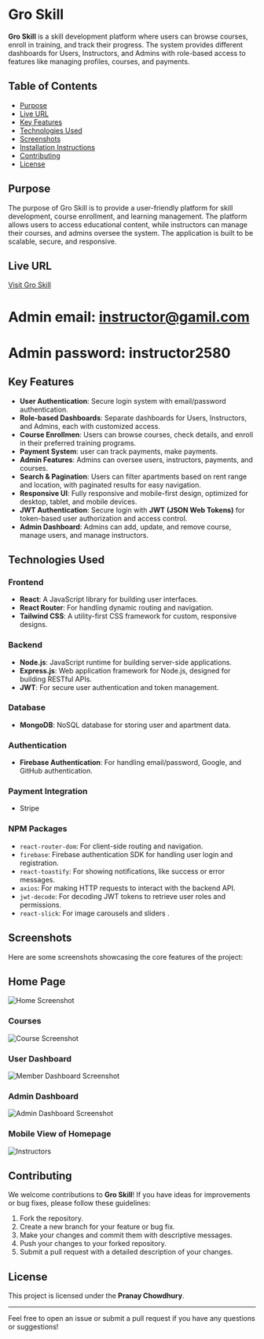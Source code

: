 # Gro Skill

**Gro Skill**  is a skill development platform where users can browse courses, enroll in training, and track their progress. The system provides different dashboards for Users, Instructors, and Admins with role-based access to features like managing profiles, courses, and payments.

## Table of Contents
- [Purpose](#purpose)
- [Live URL](#live-url)
- [Key Features](#key-features)
- [Technologies Used](#technologies-used)
- [Screenshots](#screenshots)
- [Installation Instructions](#installation-instructions)
- [Contributing](#contributing)
- [License](#license)

## Purpose
The purpose of Gro Skill is to provide a user-friendly platform for skill development, course enrollment, and learning management. The platform allows users to access educational content, while instructors can manage their courses, and admins oversee the system. The application is built to be scalable, secure, and responsive.

## Live URL
[Visit Gro Skill](https://gro-skill.web.app/) 

# Admin email: instructor@gamil.com
# Admin password: instructor2580

## Key Features
- **User Authentication**: Secure login system with email/password authentication.
- **Role-based Dashboards**: Separate dashboards for Users, Instructors, and Admins, each with customized access.
- **Course Enrollmen**: Users can browse courses, check details, and enroll in their preferred training programs.
- **Payment System**: user can track  payments, make  payments.
- **Admin Features**: Admins can oversee users, instructors, payments, and courses.
- **Search & Pagination**: Users can filter apartments based on rent range and location, with paginated results for easy navigation.
- **Responsive UI**: Fully responsive and mobile-first design, optimized for desktop, tablet, and mobile devices.
- **JWT Authentication**: Secure login with **JWT (JSON Web Tokens)** for token-based user authorization and access control.
- **Admin Dashboard**: Admins can add, update, and remove course, manage users, and manage instructors.

## Technologies Used
### Frontend
- **React**: A JavaScript library for building user interfaces.
- **React Router**: For handling dynamic routing and navigation.
- **Tailwind CSS**: A utility-first CSS framework for custom, responsive designs.

### Backend
- **Node.js**: JavaScript runtime for building server-side applications.
- **Express.js**: Web application framework for Node.js, designed for building RESTful APIs.
- **JWT**: For secure user authentication and token management.

### Database
- **MongoDB**: NoSQL database for storing user and apartment data.

### Authentication
- **Firebase Authentication**: For handling email/password, Google, and GitHub authentication.

### Payment Integration
- Stripe

### NPM Packages
- `react-router-dom`: For client-side routing and navigation.
- `firebase`: Firebase authentication SDK for handling user login and registration.
- `react-toastify`: For showing notifications, like success or error messages.
- `axios`: For making HTTP requests to interact with the backend API.
- `jwt-decode`: For decoding JWT tokens to retrieve user roles and permissions.
- `react-slick`: For image carousels and sliders .


## Screenshots
Here are some screenshots showcasing the core features of the project:
## Home Page
![Home Screenshot](https://raw.githubusercontent.com/PranayChowdhury00/Gro-skill-frontend/refs/heads/main/HomePageGrowSkill.png)

### Courses
![Course Screenshot](https://raw.githubusercontent.com/PranayChowdhury00/Gro-skill-frontend/refs/heads/main/coursesGroSkill.png)

### User Dashboard
![Member Dashboard Screenshot](https://raw.githubusercontent.com/PranayChowdhury00/Gro-skill-frontend/refs/heads/main/userDashbordGroSkill.png)

### Admin Dashboard
![Admin Dashboard Screenshot](https://raw.githubusercontent.com/PranayChowdhury00/Gro-skill-frontend/refs/heads/main/adminDashboard.png)
### Mobile View of Homepage
![Instructors](https://raw.githubusercontent.com/PranayChowdhury00/Gro-skill-frontend/refs/heads/main/instructorGroSkill.png)



## Contributing
We welcome contributions to **Gro Skill**! If you have ideas for improvements or bug fixes, please follow these guidelines:

1. Fork the repository.
2. Create a new branch for your feature or bug fix.
3. Make your changes and commit them with descriptive messages.
4. Push your changes to your forked repository.
5. Submit a pull request with a detailed description of your changes.

## License
This project is licensed under the **Pranay Chowdhury**.

---

Feel free to open an issue or submit a pull request if you have any questions or suggestions!
